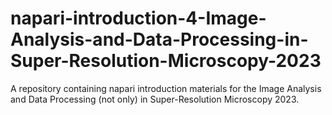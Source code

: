# napari-introduction-4-Image-Analysis-and-Data-Processing-in-Super-Resolution-Microscopy-2023
A repository containing napari introduction materials for the Image Analysis and Data Processing (not only) in Super-Resolution Microscopy 2023.
